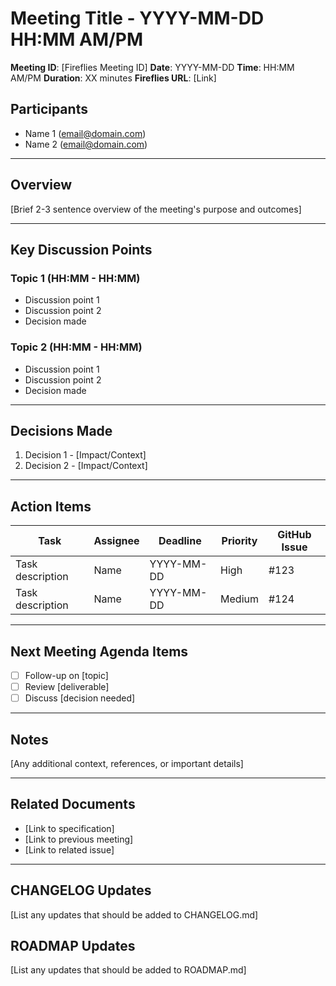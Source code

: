 # Meeting Title - YYYY-MM-DD HH:MM AM/PM

**Meeting ID**: [Fireflies Meeting ID]
**Date**: YYYY-MM-DD
**Time**: HH:MM AM/PM
**Duration**: XX minutes
**Fireflies URL**: [Link]

## Participants
- Name 1 (email@domain.com)
- Name 2 (email@domain.com)

---

## Overview
[Brief 2-3 sentence overview of the meeting's purpose and outcomes]

---

## Key Discussion Points

### Topic 1 (HH:MM - HH:MM)
- Discussion point 1
- Discussion point 2
- Decision made

### Topic 2 (HH:MM - HH:MM)
- Discussion point 1
- Discussion point 2
- Decision made

---

## Decisions Made
1. Decision 1 - [Impact/Context]
2. Decision 2 - [Impact/Context]

---

## Action Items

| Task | Assignee | Deadline | Priority | GitHub Issue |
|------|----------|----------|----------|--------------|
| Task description | Name | YYYY-MM-DD | High | #123 |
| Task description | Name | YYYY-MM-DD | Medium | #124 |

---

## Next Meeting Agenda Items
- [ ] Follow-up on [topic]
- [ ] Review [deliverable]
- [ ] Discuss [decision needed]

---

## Notes
[Any additional context, references, or important details]

---

## Related Documents
- [Link to specification]
- [Link to previous meeting]
- [Link to related issue]

---

## CHANGELOG Updates
[List any updates that should be added to CHANGELOG.md]

## ROADMAP Updates
[List any updates that should be added to ROADMAP.md]
